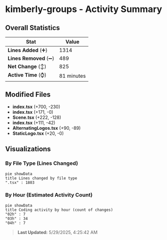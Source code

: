 # kimberly-groups - Activity Summary 

## Overall Statistics

| Stat                   | Value                                                             |
| ---------------------- | ----------------------------------------------------------------- |
| **Lines Added** (➕)   | 1314                                          |
| **Lines Removed** (➖) | 489                                        |
| **Net Change** (↕)    | 825                |
| **Active Time** (⌚)   | 81 minutes |


## Modified Files
- **index.tsx** (+700, -230)
- **index.tsx** (+171, -0)
- **Scene.tsx** (+222, -128)
- **index.tsx** (+111, -42)
- **AlternatingLogos.tsx** (+90, -89)
- **StaticLogo.tsx** (+20, -0)

## Visualizations

### By File Type (Lines Changed)

```mermaid
pie showData
title Lines changed by file type
".tsx" : 1803
```

### By Hour (Estimated Activity Count)

```mermaid
pie showData
title Coding activity by hour (count of changes)
"02h" : 7
"03h" : 34
"04h" : 7
```


> **Last Updated:** 5/29/2025, 4:25:42 AM